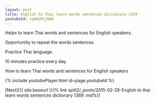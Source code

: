```yaml
---
layout: post
title: English to Thai learn words sentences dictionary 1459 
youtubeId: zyA9zPxjNAQ
---
```

 
 
Helps to learn Thai words and sentences for English speakers.

Opportunitiy to repeat the words sentences. 

Practice Thai language. 
 
10 minutes practice every day. 
 
How to learn Thai words and sentences for English speakers 
 
{% include youtubePlayer.html id=page.youtubeId %}
 
 
[Next]({{ site.baseurl }}{% link  split2/_posts/2015-02-28-English to thai learn words sentences dictionary 1369 .md%})
 
